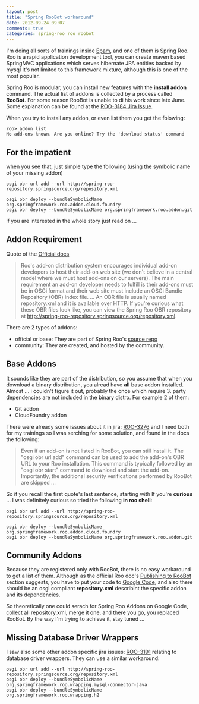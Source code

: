 ```yaml
---
layout: post
title: "Spring RooBot workaround"
date: 2012-09-24 09:07
comments: true
categories: spring-roo roo roobot
---
```


I'm doing all sorts of trainings inside [Epam](http://www.epam.com/), and one of them is Spring Roo. Roo is a rapid application development tool, you can create maven based SpringMVC applications which serves hibernate JPA entities backed by mysql It's not limited to this framework mixture, although this is one of the most popular. 

Spring Roo is modular, you can install new features with the **install addon** command. The actual list of addons is collected by a process called **RooBot**. For some reason RooBot is unable to di his work since late June. Some explanation can be found at the [ROO-3184 Jira Issue](https://jira.springsource.org/browse/ROO-3184).

When you try to install any addon, or even list them you get the folowing:
```
roo> addon list 
No add-ons known. Are you online? Try the 'download status' command
```

## For the impatient

when you see that, just simple type the following (using the symbolic name of your missing addon)

```
osgi obr url add --url http://spring-roo-repository.springsource.org/repository.xml

osgi obr deploy --bundleSymbolicName org.springframework.roo.addon.cloud.foundry
osgi obr deploy --bundleSymbolicName org.springframework.roo.addon.git
```
if you are interested in the whole story just read on ...

<!-- more -->

## Addon Requirement ##

Quote of the [Official docs](http://static.springsource.org/spring-roo/reference/html-single/index.html#usage-add-ons)

> Roo's add-on distribution system encourages individual add-on developers to host their add-on web site (we don't believe in a central model where we must host add-ons on our servers). The main requirement an add-on developer needs to fulfill is their add-ons must be in OSGi format and their web site must include an OSGi Bundle Repository (OBR) index file. ... An OBR file is usually named repository.xml and it is available over HTTP. If you're curious what these OBR files look like, you can view the Spring Roo OBR repository at http://spring-roo-repository.springsource.org/repository.xml.

There are 2 types of addons:

- official or base: They are part of Spring Roo's [source repo](https://github.com/SpringSource/spring-roo)
- community: They are created, and hosted by the community.

## Base Addons 

It sounds like they are part of the distribution, so you assume that when you download a binary distribution, you alread have **all** base addon installed. Almost ... i couldn't figure it out, probably the once which require 3. party dependencies are not included in the binary distro. For example 2 of them:

- Git addon 
- CloudFoundry addon

There were already some issues about it in jira: [ROO-3276](https://jira.springsource.org/browse/ROO-3276) and I need both for my trainings so I was serching for some solution, and found in the docs the following:

> Even if an add-on is not listed in RooBot, you can still install it. The "osgi obr url add" command can be used to add the add-on's OBR URL to your Roo installation. This command is typically followed by an "osgi obr start" command to download and start the add-on. Importantly, the additional security verifications performed by RooBot are skipped ...

So if you recall the first quote's last sentence, starting with If you're **curious** ...
I was definitely curious so tried the following **in roo shell**:
 
```
osgi obr url add --url http://spring-roo-repository.springsource.org/repository.xml

osgi obr deploy --bundleSymbolicName org.springframework.roo.addon.cloud.foundry
osgi obr deploy --bundleSymbolicName org.springframework.roo.addon.git
```

## Community Addons 

Because they are registered only with RooBot, there is no easy workaround to get a list of them. Although as the official Roo doc's [Publishing to RooBot](http://static.springsource.org/spring-roo/reference/html-single/index.html#d4e3384) section suggests, you have to put your code to [Google Code](http://code.google.com/), and also there should be an osgi compliant **repository.xml** describint the specific addon and its dependencies. 

So theoretically one could serach for Spring Roo Addons on Google Code, collect all repository.xml, merge it one, and there you go, you replaced RooBot. By the way I'm trying to achieve it, stay tuned ...

## Missing Database Driver Wrappers

I saw also some other addon specific jira issues: [ROO-3191](https://jira.springsource.org/browse/ROO-3191) relating to database driver wrappers. They can use a similar workaround:

```
osgi obr url add --url http://spring-roo-repository.springsource.org/repository.xml
osgi obr deploy --bundleSymbolicName org.springframework.roo.wrapping.mysql-connector-java
osgi obr deploy --bundleSymbolicName org.springframework.roo.wrapping.h2
```
